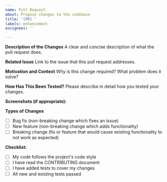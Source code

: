 ```yaml
---
name: Pull Request
about: Propose changes to the codebase
title: '[PR] '
labels: enhancement
assignees: ''

---
```


**Description of the Changes**
A clear and concise description of what the pull request does.

**Related Issue**
Link to the issue that this pull request addresses.

**Motivation and Context**
Why is this change required? What problem does it solve?

**How Has This Been Tested?**
Please describe in detail how you tested your changes.

**Screenshots (if appropriate):**

**Types of Changes**
- [ ] Bug fix (non-breaking change which fixes an issue)
- [ ] New feature (non-breaking change which adds functionality)
- [ ] Breaking change (fix or feature that would cause existing functionality to not work as expected)

**Checklist:**
- [ ] My code follows the project's code style
- [ ] I have read the CONTRIBUTING document
- [ ] I have added tests to cover my changes
- [ ] All new and existing tests passed
